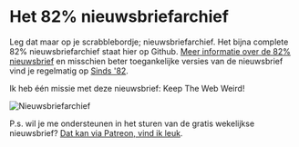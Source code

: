 # Het 82% nieuwsbriefarchief

Leg dat maar op je scrabblebordje; nieuwsbriefarchief. Het bijna complete 82% nieuwsbriefarchief staat hier op Github. [Meer informatie over de 82% nieuwsbrief](http://82procent.nl) en misschien beter toegankelijke versies van de nieuwsbrief vind je regelmatig op [Sinds '82](https://sinds82.nl).

Ik heb één missie met deze nieuwsbrief: Keep The Web Weird!

![Nieuwsbriefarchief](https://media2.giphy.com/media/MMQrQQ87G2MmY/giphy.gif)

P.s. wil je me ondersteunen in het sturen van de gratis wekelijkse nieuwsbrief? [Dat kan via Patreon, vind ik leuk](https://www.patreon.com/reinier).
